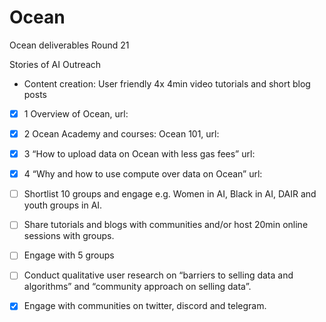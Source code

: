 # Ocean
Ocean deliverables Round 21

Stories of AI Outreach

   - Content creation: User friendly 4x 4min video tutorials and short blog posts
   - [x] 1 Overview of Ocean, url:
   - [x] 2 Ocean Academy and courses: Ocean 101, url:
   - [x] 3 “How to upload data on Ocean with less gas fees” url:
   - [x] 4 “Why and how to use compute over data on Ocean” url:
   - [ ] Shortlist 10 groups and engage e.g. Women in AI, Black in AI, DAIR and youth groups in AI.
   - [ ] Share tutorials and blogs with communities and/or host 20min online sessions with groups.
   - [ ] Engage with 5 groups
   - [ ] Conduct qualitative user research on “barriers to selling data and algorithms” and “community approach on selling data”.
   - [x] Engage with communities on twitter, discord and telegram.



